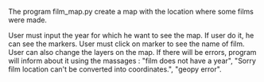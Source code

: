 
  The program film_map.py create a map with the location where some films were made.

  User must input the year for which he want to see the map. If user do it, he
 can see the markers. User must click on marker to see the name of film.
 User can also change the layers on the map.
  If there will be errors, program will inform about it using the massages :
 "film does not have a year",
 "Sorry film location can't be converted into coordinates.",
 "geopy error".

